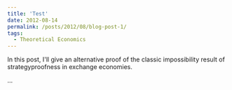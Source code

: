 ```yaml
---
title: 'Test'
date: 2012-08-14
permalink: /posts/2012/08/blog-post-1/
tags:
  - Theoretical Economics
---
```


In this post, I'll give an alternative proof of the classic impossibility result of strategyproofness in exchange economies.

...
